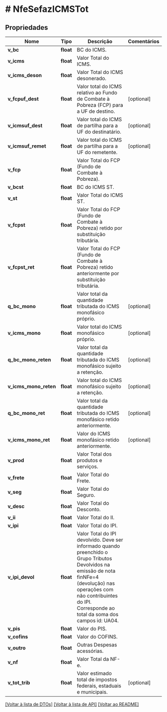 # # NfeSefazICMSTot

## Propriedades

Nome | Tipo | Descrição | Comentários
------------ | ------------- | ------------- | -------------
**v_bc** | **float** | BC do ICMS. |
**v_icms** | **float** | Valor Total do ICMS. |
**v_icms_deson** | **float** | Valor Total do ICMS desonerado. |
**v_fcpuf_dest** | **float** | Valor total do ICMS relativo ao Fundo de Combate à Pobreza (FCP) para a UF de destino. | [optional]
**v_icmsuf_dest** | **float** | Valor total do ICMS de partilha para a UF do destinatário. | [optional]
**v_icmsuf_remet** | **float** | Valor total do ICMS de partilha para a UF do remetente. | [optional]
**v_fcp** | **float** | Valor Total do FCP (Fundo de Combate à Pobreza). |
**v_bcst** | **float** | BC do ICMS ST. |
**v_st** | **float** | Valor Total do ICMS ST. |
**v_fcpst** | **float** | Valor Total do FCP (Fundo de Combate à Pobreza) retido por substituição tributária. |
**v_fcpst_ret** | **float** | Valor Total do FCP (Fundo de Combate à Pobreza) retido anteriormente por substituição tributária. |
**q_bc_mono** | **float** | Valor total da quantidade tributada do ICMS monofásico próprio. | [optional]
**v_icms_mono** | **float** | Valor total do ICMS monofásico próprio. | [optional]
**q_bc_mono_reten** | **float** | Valor total da quantidade tributada do ICMS monofásico sujeito a retenção. | [optional]
**v_icms_mono_reten** | **float** | Valor total do ICMS monofásico sujeito a retenção. | [optional]
**q_bc_mono_ret** | **float** | Valor total da quantidade tributada do ICMS monofásico retido anteriormente. | [optional]
**v_icms_mono_ret** | **float** | Valor do ICMS monofásico retido anteriormente. | [optional]
**v_prod** | **float** | Valor Total dos produtos e serviços. |
**v_frete** | **float** | Valor Total do Frete. |
**v_seg** | **float** | Valor Total do Seguro. |
**v_desc** | **float** | Valor Total do Desconto. |
**v_ii** | **float** | Valor Total do II. |
**v_ipi** | **float** | Valor Total do IPI. |
**v_ipi_devol** | **float** | Valor Total do IPI devolvido. Deve ser informado quando preenchido o Grupo Tributos Devolvidos na emissão de nota finNFe&#x3D;4 (devolução) nas operações com não contribuintes do IPI. Corresponde ao total da soma dos campos id: UA04. |
**v_pis** | **float** | Valor do PIS. |
**v_cofins** | **float** | Valor do COFINS. |
**v_outro** | **float** | Outras Despesas acessórias. |
**v_nf** | **float** | Valor Total da NF-e. |
**v_tot_trib** | **float** | Valor estimado total de impostos federais, estaduais e municipais. | [optional]

[[Voltar à lista de DTOs]](../../README.md#models) [[Voltar à lista de API]](../../README.md#endpoints) [[Voltar ao README]](../../README.md)
